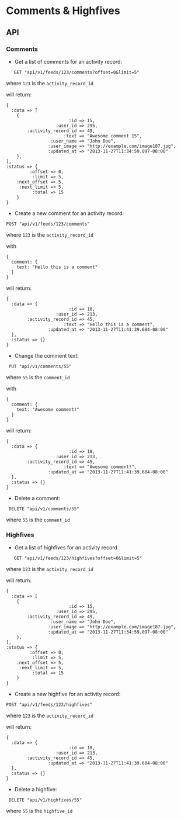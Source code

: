 # Comments & Highfives

## API

### Comments

* Get a list of comments for an activity record:


```    GET "api/v1/feeds/123/comments?offset=0&limit=5"  ```

where ```123``` is the ``` activity_record_id ```

will return:

    {
      :data => [
        {
                            :id => 15,
                       :user_id => 295,
            :activity_record_id => 49,
                          :text => "Awesome comment 15",
                     :user_name => "John Doe",
                    :user_image => "http://example.com/image187.jpg",
                    :updated_at => "2013-11-27T11:34:59.097-08:00"
        },
    ],
    :status => {
             :offset => 0,
              :limit => 5,
        :next_offset => 5,
         :next_limit => 5,
              :total => 15
        }
    }

* Create a new comment for an activity record:
    
``` POST "api/v1/feeds/123/comments" ```

where ```123``` is the ``` activity_record_id ```

with 

    {
      comment: {
        text: "Hello this is a comment"
      }
    }

will return:

    {
      :data => {
                            :id => 18,
                       :user_id => 213,
            :activity_record_id => 45,
                          :text => "Hello this is a comment",
                    :updated_at => "2013-11-27T11:41:39.684-08:00"
      },
      :status => {}
    }

* Change the comment text:

```  PUT "api/v1/comments/55" ```

where ```55``` is the ```comment_id```

with 

    {
      comment: {
        text: "Awesome comment!"
      }
    }

will return:

    {
      :data => {
                            :id => 18,
                       :user_id => 213,
            :activity_record_id => 45,
                          :text => "Awesome comment!",
                    :updated_at => "2013-11-27T11:41:39.684-08:00"
      },
      :status => {}
    }


* Delete a comment:

```  DELETE "api/v1/comments/55" ```

where ```55``` is the ```comment_id```

### Highfives

* Get a list of highfives for an activity record

```    GET "api/v1/feeds/123/highfives?offset=0&limit=5"  ```

where ```123``` is the ``` activity_record_id ```

will return:

    {
      :data => [
        {
                            :id => 15,
                       :user_id => 295,
            :activity_record_id => 49,
                     :user_name => "John Doe",
                    :user_image => "http://example.com/image187.jpg",
                    :updated_at => "2013-11-27T11:34:59.097-08:00"
        },
    ],
    :status => {
             :offset => 0,
              :limit => 5,
        :next_offset => 5,
         :next_limit => 5,
              :total => 15
        }
    }

* Create a new highfive for an activity record:
    
``` POST "api/v1/feeds/123/highfives" ```

where ```123``` is the ``` activity_record_id ```

will return:

    {
      :data => {
                            :id => 18,
                       :user_id => 213,
            :activity_record_id => 45,
                    :updated_at => "2013-11-27T11:41:39.684-08:00"
      },
      :status => {}
    }


* Delete a highfive:

```  DELETE "api/v1/highfives/55" ```

where ```55``` is the ```highfive_id```